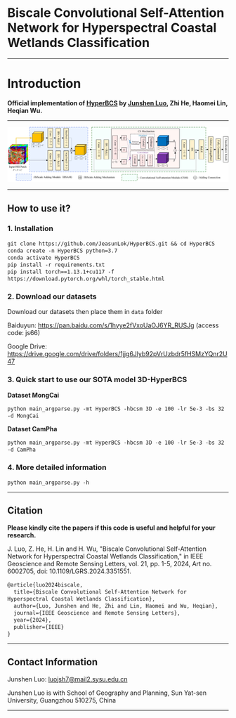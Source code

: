 # Biscale Convolutional Self-Attention Network for Hyperspectral Coastal Wetlands Classification

***
# Introduction

<b> Official implementation of [HyperBCS](https://ieeexplore.ieee.org/abstract/document/10384648) by [Junshen Luo](https://github.com/JeasunLok), Zhi He, Haomei Lin, Heqian Wu. </b>
***
![](images/3D-HyperBCS.jpg)

***
## How to use it?
### 1. Installation
```
git clone https://github.com/JeasunLok/HyperBCS.git && cd HyperBCS
conda create -n HyperBCS python=3.7
conda activate HyperBCS
pip install -r requirements.txt
pip install torch==1.13.1+cu117 -f https://download.pytorch.org/whl/torch_stable.html 
```

### 2. Download our datasets

Download our datasets then place them in `data` folder

Baiduyun: https://pan.baidu.com/s/1hyye2fVxoUaOJ6YR_RUSJg 
(access code: js66)

Google Drive: https://drive.google.com/drive/folders/1jjg6Jlyb92pVrUzbdr5fHSMzYQnr2U47

### 3. Quick start to use our SOTA model 3D-HyperBCS

<b> Dataset MongCai </b>
```
python main_argparse.py -mt HyperBCS -hbcsm 3D -e 100 -lr 5e-3 -bs 32 -d MongCai
```
<b> Dataset CamPha </b>
```
python main_argparse.py -mt HyperBCS -hbcsm 3D -e 100 -lr 5e-3 -bs 32 -d CamPha
```

### 4. More detailed information
```
python main_argparse.py -h
```

***
## Citation
<b> Please kindly cite the papers if this code is useful and helpful for your research. </b>

J. Luo, Z. He, H. Lin and H. Wu, "Biscale Convolutional Self-Attention Network for Hyperspectral Coastal Wetlands Classification," in IEEE Geoscience and Remote Sensing Letters, vol. 21, pp. 1-5, 2024, Art no. 6002705, doi: 10.1109/LGRS.2024.3351551.

```
@article{luo2024biscale,
  title={Biscale Convolutional Self-Attention Network for Hyperspectral Coastal Wetlands Classification},
  author={Luo, Junshen and He, Zhi and Lin, Haomei and Wu, Heqian},
  journal={IEEE Geoscience and Remote Sensing Letters},
  year={2024},
  publisher={IEEE}
}
```

***
## Contact Information
Junshen Luo: luojsh7@mail2.sysu.edu.cn

Junshen Luo is with School of Geography and Planning, Sun Yat-sen University, Guangzhou 510275, China
***